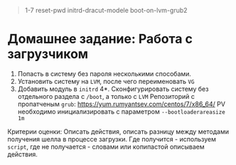 > 1-7 reset-pwd initrd-dracut-modele boot-on-lvm-grub2

# Домашнее задание: Работа с загрузчиком
1. Попасть в систему без пароля несколькими способами.
2. Установить систему на `LVM`, после чего переименовать `VG`
3. Добавить модуль в `initrd`
4*. Сконфигурировать систему без отдельного раздела с `/boot`, а только с `LVM`
Репозиторий с пропатченым `grub`: https://yum.rumyantsev.com/centos/7/x86_64/
PV необходимо инициализировать с параметром `--bootloaderareasize 1m`

Критерии оценки: Описать действия, описать разницу между методами получения шелла в процессе загрузки.
Где получится - используем `script`, где не получается - словами или копипастой описываем действия.
